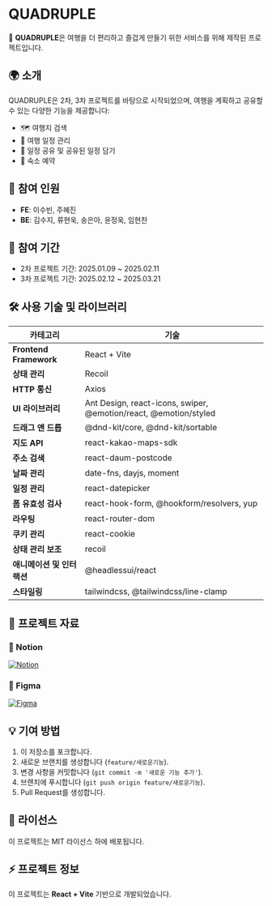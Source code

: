 # QUADRUPLE

🚀 **QUADRUPLE**은 여행을 더 편리하고 즐겁게 만들기 위한 서비스를 위해 제작된 프로젝트입니다.

## 🌍 소개

QUADRUPLE은 2차, 3차 프로젝트를 바탕으로 시작되었으며, 여행을 계획하고 공유할 수 있는 다양한 기능을 제공합니다:

- 🗺️ 여행지 검색
- 📅 여행 일정 관리
- 📌 일정 공유 및 공유된 일정 담기
- 🏨 숙소 예약

## **👥 참여 인원**

- **FE**: 이수빈, 주혜진
- **BE**: 김수지, 류현욱, 송은아, 윤정욱, 임현찬

## **📆 참여 기간**

- 2차 프로젝트 기간: 2025.01.09 ~ 2025.02.11
- 3차 프로젝트 기간: 2025.02.12 ~ 2025.03.21

## **🛠️ 사용 기술 및 라이브러리**

| 카테고리                   | 기술                                                             |
| -------------------------- | ---------------------------------------------------------------- |
| **Frontend Framework**     | React + Vite                                                     |
| **상태 관리**              | Recoil                                                           |
| **HTTP 통신**              | Axios                                                            |
| **UI 라이브러리**          | Ant Design, react-icons, swiper, @emotion/react, @emotion/styled |
| **드래그 앤 드롭**         | @dnd-kit/core, @dnd-kit/sortable                                 |
| **지도 API**               | react-kakao-maps-sdk                                             |
| **주소 검색**              | react-daum-postcode                                              |
| **날짜 관리**              | date-fns, dayjs, moment                                          |
| **일정 관리**              | react-datepicker                                                 |
| **폼 유효성 검사**         | react-hook-form, @hookform/resolvers, yup                        |
| **라우팅**                 | react-router-dom                                                 |
| **쿠키 관리**              | react-cookie                                                     |
| **상태 관리 보조**         | recoil                                                           |
| **애니메이션 및 인터랙션** | @headlessui/react                                                |
| **스타일링**               | tailwindcss, @tailwindcss/line-clamp                             |

## 🔗 프로젝트 자료

### 📘 Notion

[![Notion](https://img.shields.io/badge/Notion-000000?style=for-the-badge&logo=notion&logoColor=white)](https://www.notion.so/176513016453805c8c29dfbc7c68277c)

### 🎨 Figma

[![Figma](https://img.shields.io/badge/Figma-F24E1E?style=for-the-badge&logo=figma&logoColor=white)](https://www.figma.com/design/kr0KTm6F7ol2X8p0dTIuFH/QUADRUPLE?node-id=2-2&t=yv0n3lEl6c37KBEQ-1)

## 💡 기여 방법

1. 이 저장소를 포크합니다.
2. 새로운 브랜치를 생성합니다 (`feature/새로운기능`).
3. 변경 사항을 커밋합니다 (`git commit -m '새로운 기능 추가'`).
4. 브랜치에 푸시합니다 (`git push origin feature/새로운기능`).
5. Pull Request를 생성합니다.

## 📄 라이선스

이 프로젝트는 MIT 라이선스 하에 배포됩니다.

## ⚡ 프로젝트 정보

이 프로젝트는 **React + Vite** 기반으로 개발되었습니다.
